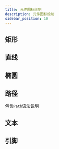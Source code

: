 ```yaml
---
title: 元件图标绘制
description: 元件图标绘制
sidebar_position: 10
---
```


## 矩形

## 直线

## 椭圆

## 路径

包含`Path`语法说明

## 文本

## 引脚